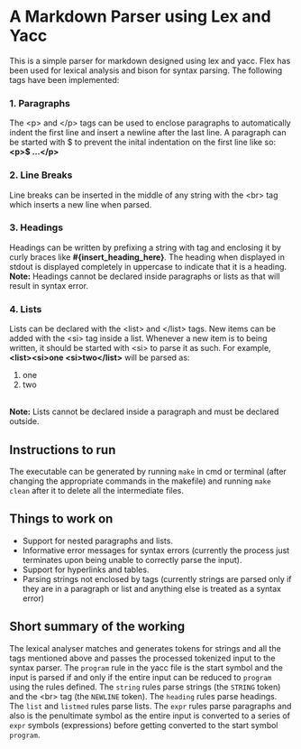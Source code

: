 # A Markdown Parser using Lex and Yacc

This is a simple parser for markdown designed using lex and yacc. Flex has been used for lexical analysis and bison for syntax parsing. The following tags have been implemented:
### 1. Paragraphs
The  &lt;p> and &lt;/p> tags can be used to enclose paragraphs to automatically indent the first line and insert a newline after the last line. A paragraph can be started with $ to prevent the inital indentation on the first line like so: <b>&lt;p>$ ...&lt;/p></b>
### 2. Line Breaks
Line breaks can be inserted in the middle of any string with the &lt;br> tag which inserts a new line when parsed.
### 3. Headings
Headings can be written by prefixing a string with tag and enclosing it by curly braces like <b>#{insert_heading_here}</b>. The heading when displayed in stdout is displayed completely in uppercase to indicate that it is a heading. <br>
<b>Note:</b> Headings cannot be declared inside paragraphs or lists as that will result in syntax error.
### 4. Lists
Lists can be declared with the &lt;list> and &lt;/list> tags. New items can be added with the &lt;si> tag inside a list. Whenever a new item is to being written, it should be started with &lt;si> to parse it as such. For example, <br>
<b>&lt;list>&lt;si>one &lt;si>two&lt;/list></b> will be parsed as: <br>
1. one
2. two<br><br>

<b>Note:</b> Lists cannot be declared inside a paragraph and must be declared outside.

## Instructions to run
 
The executable can be generated by running <code>make</code> in cmd or terminal (after changing the appropriate commands in the makefile) and running <code>make clean</code> after it to delete all the intermediate files.

## Things to work on
- Support for nested paragraphs and lists.
- Informative error messages for syntax errors (currently the process just terminates upon being unable to correctly parse the input).
- Support for hyperlinks and tables.
- Parsing strings not enclosed by tags (currently strings are parsed only if they are in a paragraph or list and anything else is treated as a syntax error)

## Short summary of the working

The lexical analyser matches and generates tokens for strings and all the tags mentioned above and passes the processed tokenized input to the syntax parser. The <code>program</code> rule in the yacc file is the start symbol and the input is parsed if and only if the entire input can be reduced to <code>program</code> using the rules defined. The <code>string</code> rules parse strings (the <code>STRING</code> token) and the &lt;br> tag (the <code>NEWLINE</code> token). The <code>heading</code> rules parse headings. The <code>list</code> and <code>listmed</code> rules parse lists. The <code>expr</code> rules parse paragraphs and also is the penultimate symbol as the entire input is converted to a series of <code>expr</code> symbols (expressions) before getting converted to the start symbol <code>program</code>.
